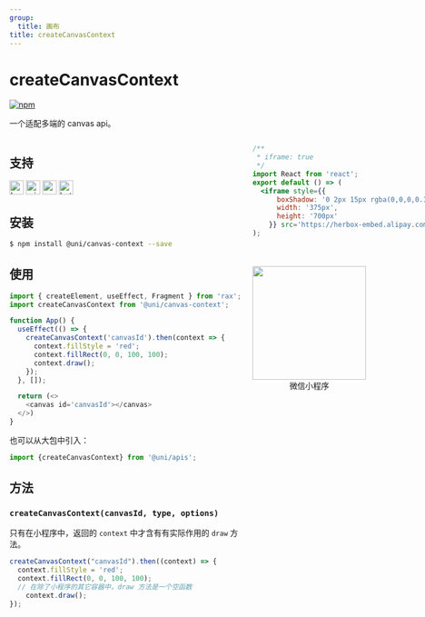 ```yaml
---
group:
  title: 画布
title: createCanvasContext
---
```


# createCanvasContext 
[![npm](https://img.shields.io/npm/v/@uni/canvas-context.svg)](https://www.npmjs.com/package/@uni/canvas-context)

一个适配多端的 canvas api。

<div style="display: flex;flex-direction: row;justify-content: space-between;">
<div style="margin-right: 20px;">

## 支持

<img alt="browser" src="https://gw.alicdn.com/tfs/TB1uYFobGSs3KVjSZPiXXcsiVXa-200-200.svg" width="25px" height="25px" title="h5" /> <img alt="miniApp" src="https://gw.alicdn.com/tfs/TB1bBpmbRCw3KVjSZFuXXcAOpXa-200-200.svg" width="25px" height="25px" title="阿里小程序" /> <img alt="wechatMiniprogram" src="https://img.alicdn.com/tfs/TB1slcYdxv1gK0jSZFFXXb0sXXa-200-200.svg" width="25px" height="25px" title="微信小程序"> <img alt="bytedanceMicroApp" src="https://gw.alicdn.com/tfs/TB1jFtVzO_1gK0jSZFqXXcpaXXa-200-200.svg" width="25px" height="25px" title="字节跳动小程序">

## 安装

```bash
$ npm install @uni/canvas-context --save
```

## 使用

```js
import { createElement, useEffect, Fragment } from 'rax';
import createCanvasContext from '@uni/canvas-context';

function App() {
  useEffect(() => {
    createCanvasContext('canvasId').then(context => {
      context.fillStyle = 'red';
      context.fillRect(0, 0, 100, 100);
      context.draw();
    });
  }, []);

  return (<>
    <canvas id='canvasId'></canvas>
  </>)
}
```
也可以从大包中引入：

```js
import {createCanvasContext} from '@uni/apis';
```

## 方法

### `createCanvasContext(canvasId, type, options)`

只有在小程序中，返回的 `context` 中才含有有实际作用的 `draw` 方法。

```js
createCanvasContext("canvasId").then((context) => {
  context.fillStyle = 'red';
  context.fillRect(0, 0, 100, 100);
  // 在除了小程序的其它容器中，draw 方法是一个空函数
	context.draw();
});
```

</div>
<div>

```jsx | inline
/**
 * iframe: true
 */
import React from 'react';
export default () => (
  <iframe style={{
      boxShadow: '0 2px 15px rgba(0,0,0,0.1)',
      width: '375px',
      height: '700px'
    }} src='https://herbox-embed.alipay.com/p/uni/uni?previewZoom=100&view=preview&defaultPage=pages/canvas-context/index&topSlider=false'></iframe>
);
```

<div style="display: flex;margin-top: 50px;">
  <div>
    <img src="https://img.alicdn.com/imgextra/i2/O1CN01emXrdK1Oh8DlD6w3t_!!6000000001736-0-tps-694-620.jpg" width="200" height="200" />
    <div style="text-align: center;">微信小程序</div>
  </div>
</div>

</div>
</div>
